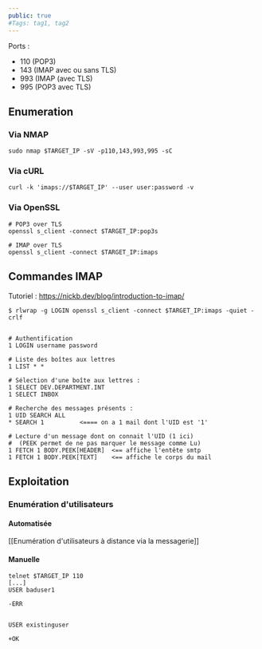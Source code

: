 ```yaml
---
public: true 
#Tags: tag1, tag2
---
```

Ports : 
- 110 (POP3)
- 143 (IMAP avec ou sans TLS)
- 993 (IMAP (avec TLS)
- 995 (POP3 avec TLS)

## Enumeration 

### Via NMAP

```shell-session
sudo nmap $TARGET_IP -sV -p110,143,993,995 -sC
```

### Via cURL

```shell-session
curl -k 'imaps://$TARGET_IP' --user user:password -v
```

### Via OpenSSL

```shell-session
# POP3 over TLS
openssl s_client -connect $TARGET_IP:pop3s

# IMAP over TLS
openssl s_client -connect $TARGET_IP:imaps

```

## Commandes IMAP

Tutoriel : https://nickb.dev/blog/introduction-to-imap/

```
$ rlwrap -g LOGIN openssl s_client -connect $TARGET_IP:imaps -quiet -crlf


# Authentification
1 LOGIN username password

# Liste des boîtes aux lettres
1 LIST * * 

# Sélection d'une boîte aux lettres :
1 SELECT DEV.DEPARTMENT.INT
1 SELECT INBOX

# Recherche des messages présents :
1 UID SEARCH ALL
* SEARCH 1          <==== on a 1 mail dont l'UID est '1'

# Lecture d'un message dont on connait l'UID (1 ici)
#  (PEEK permet de ne pas marquer le message comme Lu)
1 FETCH 1 BODY.PEEK[HEADER]  <== affiche l'entête smtp
1 FETCH 1 BODY.PEEK[TEXT]    <== affiche le corps du mail
```

## Exploitation

### Enumération d'utilisateurs

#### Automatisée

[[Enumération d'utilisateurs à distance via la messagerie]]

#### Manuelle

```
telnet $TARGET_IP 110
[...]
USER baduser1

-ERR


USER existinguser

+OK
```

